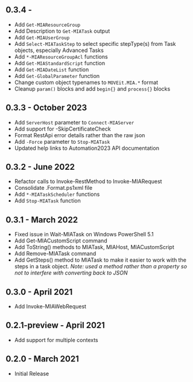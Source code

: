 ## 0.3.4 -
* Add `Get-MIAResourceGroup`
* Add Description to `Get-MIATask` output
* Add `Get-MIAUserGroup`
* Add `Select-MIATaskStep` to select specific stepType(s) from Task objects, especially Advanced Tasks
* Add `*-MIAResourceGroupAcl` functions
* Add `Get-MIAStandardScript` function
* Add `Get-MIADateList` function
* Add `Get-GlobalParameter` function
* Change custom object typenames to `MOVEit.MIA.*` format
* Cleanup `param()` blocks and add `begin{}` and `process{}` blocks
## 0.3.3 - October 2023
* Add `ServerHost` parameter to `Connect-MIAServer`
* Add support for -SkipCertificateCheck
* Format RestApi error details rather than the raw json
* Add `-Force` parameter to `Stop-MIATask`
* Updated help links to Automation2023 API documentation
## 0.3.2 - June 2022
* Refactor calls to Invoke-RestMethod to Invoke-MIARequest
* Consolidate .Format.ps1xml file
* Add `*-MIATaskScheduler` functions
* Add `Stop-MIATask` function
## 0.3.1 - March 2022
* Fixed issue in Wait-MIATask on Windows PowerShell 5.1
* Add Get-MIACustomScript command
* Add ToString() methods to MIATask, MIAHost, MIACustomScript
* Add Remove-MIATask command
* Add GetSteps() method to MIATask to make it easier to work with the steps in a task object.  *Note: used a method rather than a property so not to interfere with converting back to JSON*  
## 0.3.0 - April 2021
* Add Invoke-MIAWebRequest
## 0.2.1-preview - April 2021
* Add support for multiple contexts
## 0.2.0 - March 2021
* Initial Release